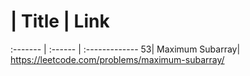 #  | Title | Link
:------- | :------ | :-------------
53| Maximum Subarray| https://leetcode.com/problems/maximum-subarray/


